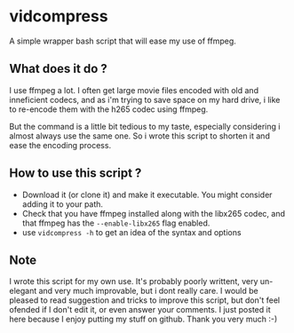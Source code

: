 # vidcompress
A simple wrapper bash script that will ease my use of ffmpeg.

## What does it do ?
I use ffmpeg a lot. I often get large movie files encoded with old and inneficient codecs, and as i'm trying to save space on my hard drive, i like to re-encode them with the h265 codec using ffmpeg.

But the command is a little bit tedious to my taste, especially considering i almost always use the same one. So i wrote this script to shorten it and ease the encoding process.

## How to use this script ?
* Download it (or clone it) and make it executable. You might consider adding it to your path.
* Check that you have ffmpeg installed along with the libx265 codec, and that ffmpeg has the `--enable-libx265` flag enabled.
* use `vidcompress -h` to get an idea of the syntax and options

## Note
I wrote this script for my own use. It's probably poorly writtent, very un-elegant and very much improvable, but i dont really care. I would be pleased to read suggestion and tricks to improve this script, but don't feel ofended if I don't edit it, or even answer your comments. I just posted it here because I enjoy putting my stuff on github.
Thank you very much :-)
